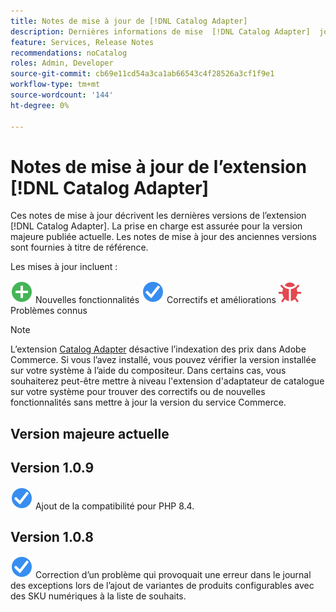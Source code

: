 ```yaml
---
title: Notes de mise à jour de [!DNL Catalog Adapter]
description: Dernières informations de mise  [!DNL Catalog Adapter]  jour pour Adobe Commerce.
feature: Services, Release Notes
recommendations: noCatalog
roles: Admin, Developer
source-git-commit: cb69e11cd54a3ca1ab66543c4f28526a3cf1f9e1
workflow-type: tm+mt
source-wordcount: '144'
ht-degree: 0%

---
```


# Notes de mise à jour de l’extension [!DNL Catalog Adapter]

Ces notes de mise à jour décrivent les dernières versions de l’extension [!DNL Catalog Adapter]. La prise en charge est assurée pour la version majeure publiée actuelle. Les notes de mise à jour des anciennes versions sont fournies à titre de référence.

Les mises à jour incluent :

![Nouveau](../assets/new.svg) Nouvelles fonctionnalités
![Correctifs](../assets/fix.svg) Correctifs et améliorations
![Bogue](../assets/bug.svg) Problèmes connus


>[!NOTE]
>
>L’extension [Catalog Adapter](catalog-adapter.md) désactive l’indexation des prix dans Adobe Commerce. Si vous l’avez installé, vous pouvez vérifier la version installée sur votre système à l’aide du compositeur. Dans certains cas, vous souhaiterez peut-être mettre à niveau l&#39;extension d&#39;adaptateur de catalogue sur votre système pour trouver des correctifs ou de nouvelles fonctionnalités sans mettre à jour la version du service Commerce.

## Version majeure actuelle

## Version 1.0.9

![Correctif](../assets/fix.svg) Ajout de la compatibilité pour PHP 8.4. <!--MDEE-941-->

## Version 1.0.8

![Correction](../assets/fix.svg) Correction d’un problème qui provoquait une erreur dans le journal des exceptions lors de l’ajout de variantes de produits configurables avec des SKU numériques à la liste de souhaits. <!--MDEE-876-->
